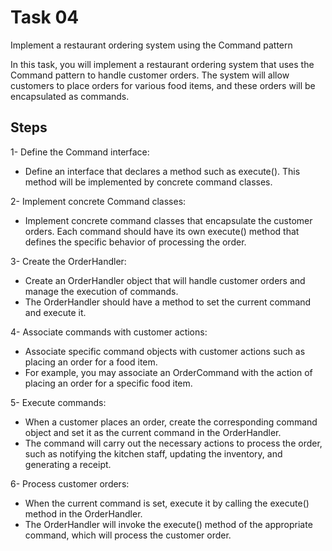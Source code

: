 # Task 04

Implement a restaurant ordering system using the Command pattern

In this task, you will implement a restaurant ordering system that uses the Command pattern to handle customer orders. The system will allow customers to place orders for various food items, and these orders will be encapsulated as commands.


## Steps

1- Define the Command interface:

* Define an interface that declares a method such as execute(). This method will be implemented by concrete command classes.

2- Implement concrete Command classes:

* Implement concrete command classes that encapsulate the customer orders. Each command should have its own execute() method that defines the specific behavior of processing the order.

3- Create the OrderHandler:

* Create an OrderHandler object that will handle customer orders and manage the execution of commands.
* The OrderHandler should have a method to set the current command and execute it.

4- Associate commands with customer actions:

* Associate specific command objects with customer actions such as placing an order for a food item.
* For example, you may associate an OrderCommand with the action of placing an order for a specific food item.

5- Execute commands:

* When a customer places an order, create the corresponding command object and set it as the current command in the OrderHandler.
* The command will carry out the necessary actions to process the order, such as notifying the kitchen staff, updating the inventory, and generating a receipt.

6- Process customer orders:

* When the current command is set, execute it by calling the execute() method in the OrderHandler.
* The OrderHandler will invoke the execute() method of the appropriate command, which will process the customer order.
